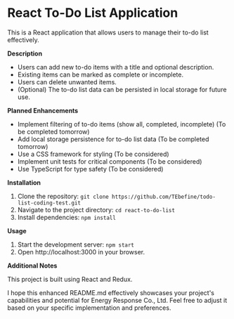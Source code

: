# React To-Do List Application

This is a React application that allows users to manage their to-do list effectively.

**Description**

- Users can add new to-do items with a title and optional description.
- Existing items can be marked as complete or incomplete.
- Users can delete unwanted items.
- (Optional) The to-do list data can be persisted in local storage for future use.

**Planned Enhancements**

- Implement filtering of to-do items (show all, completed, incomplete) (To be completed tomorrow)
- Add local storage persistence for to-do list data (To be completed tomorrow)
- Use a CSS framework for styling (To be considered)
- Implement unit tests for critical components (To be considered)
- Use TypeScript for type safety (To be considered)

**Installation**

1. Clone the repository: `git clone https://github.com/TEbefine/todo-list-coding-test.git`
2. Navigate to the project directory: `cd react-to-do-list`
3. Install dependencies: `npm install`

**Usage**

1. Start the development server: `npm start`
2. Open http://localhost:3000 in your browser.

**Additional Notes**

This project is built using React and Redux.

I hope this enhanced README.md effectively showcases your project's capabilities and potential for Energy Response Co., Ltd. Feel free to adjust it based on your specific implementation and preferences.



